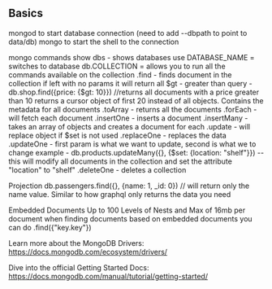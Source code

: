 ## Basics
mongod to start database connection (need to add --dbpath to point to data/db)
mongo to start the shell to the connection 

mongo commands
show dbs - shows databases
use DATABASE_NAME = switches to database 
    db.COLLECTION = allows you to run all the commands available on the collection
    .find - finds document in the collection if left with no params it will return all
        $gt - greater than query - db.shop.find({price: {$gt: 10}}) //returns all documents with a price greater than 10
        returns a cursor object of first 20 instead of all objects. Contains the metadata for all documents
        .toArray - returns all the documents
        .forEach - will fetch each document 
    .insertOne - inserts a document
    .insertMany - takes an array of objects and creates a document for each
    .update - will replace object if $set is not used
    .replaceOne - replaces the data 
    .updateOne - first param is what we want to update, second is what we to change
        example - db.products.updateMany({}, {$set: {location: "shelf"}}) -- this will modify all documents in the collection and set the attribute "location" to "shelf"
    .deleteOne - deletes a collection

Projection 
    db.passengers.find({}, {name: 1, _id: 0}) // will return only the name value. Similar to how graphql only returns the data you need

Embedded Documents
    Up to 100 Levels of Nests and Max of 16mb per document
    when finding documents based on embedded documents you can do .find({"key.key"})

Learn more about the MongoDB Drivers: https://docs.mongodb.com/ecosystem/drivers/

Dive into the official Getting Started Docs: https://docs.mongodb.com/manual/tutorial/getting-started/